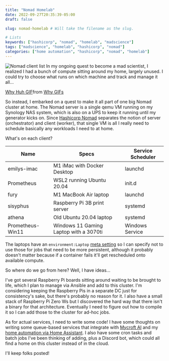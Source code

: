 ```yaml
---
title: "Nomad Homelab"
date: 2022-09-27T20:35:39-05:00
draft: false

slug: nomad-homelab # Will take the filename as the slug.

# Lists
keywords: ["hashicorp", "nomad", "homelab", "madscience"]
tags: ["madscience", "homelab", "hashicorp", "nomad"]
categories: ["home automation", "hashicorp", "nomad", "homelab"]
---
```


![Nomad client list](/nomad-clients.jpeg)
In my ongoing quest to become a mad scientist, I realized I had a bunch of compute sitting around my home, largely unused. I could try to choose what runs on which machine and track and manage it all...

<div class="tenor-gif-embed" data-postid="13199396" data-share-method="host" data-aspect-ratio="1.77914" data-width="100%"><a href="https://tenor.com/view/why-huh-but-why-gif-13199396">Why Huh GIF</a>from <a href="https://tenor.com/search/why-gifs">Why GIFs</a></div> <script type="text/javascript" async src="https://tenor.com/embed.js"></script>

So instead, I embarked on a quest to make it all part of one big Nomad cluster at home. The Nomad server is a single qemu VM running on my Synology NAS system, which is also on a UPS to keep it running until my generator kicks on. Since [Hashicorp Nomad](https://nomadproject.io) separates the notion of server (orchestrator) and client (worker), that single VM is all I really need to schedule basically any workloads I need to at home.

What's on each client?

| Name             | Specs                                  | Service Scheduler |
| ---------------- | -------------------------------------- | ----------------- |
| emilys-imac      | M1 iMac with Docker Desktop            | launchd           |
| Prometheus       | WSL2 running Ubuntu 20.04              | init.d            |
| fury             | M1 MacBook Air laptop                  | launchd           |
| sisyphus         | Raspberry Pi 3B print server           | systemd           |
| athena           | Old Ubuntu 20.04 laptop                | systemd           |
| Prometheus-Win11 | Windows 11 Gaming Laptop with a 3070ti | Windows Service   |

The laptops have an `environment:Laptop` [meta setting](https://www.nomadproject.io/docs/configuration/client#custom-metadata-network-speed-and-node-class) so I can specify not to use those for jobs that need to be more persistent, although it probably doesn't matter because if a container fails it'll get rescheduled onto available compute.

So where do we go from here? Well, I have ideas...

I've got several Raspberry Pi boards sitting around waiting to be brought to life, which I plan to manage via Ansible and add to this cluster. I'm considering keeping the Raspberry Pis in a separate DC just for consistency's sake, but there's probably no reason for it. I also have a small stack of Raspberry Pi Zero Ws but I discovered the hard way that there isn't a binary for that architecture. Eventually I need to figure out how to compile it so I can add those to the cluster for ad-hoc jobs.

As for actual services, I need to write some code! I have some thoughts on writing some queue-based services that integrate with [Mycroft AI](https://mycroft.ai) and my [home automation via Home Assistant](https://www.home-assistant.io/). I also have some cron tasks and batch jobs I've been thinking of adding, plus a Discord bot, which could all find a home on this cluster instead of in the cloud.

I'll keep folks posted!
